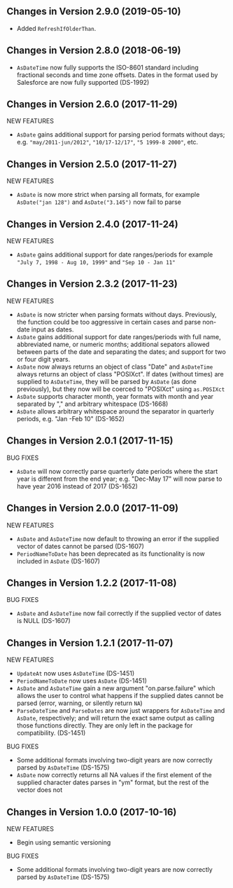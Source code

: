 Changes in Version 2.9.0 (2019-05-10)
--------------------------------------------------------

* Added `RefreshIfOlderThan`.

Changes in Version 2.8.0 (2018-06-19)
--------------------------------------------------------

* `AsDateTime` now fully supports the ISO-8601 standard including
  fractional seconds and time zone offsets. Dates in the format used
  by Salesforce are now fully supported (DS-1992)

Changes in Version 2.6.0 (2017-11-29)
--------------------------------------------------------

NEW FEATURES

* `AsDate` gains additional support for parsing period formats
without days; e.g. `"may/2011-jun/2012"`, `"10/17-12/17"`,
`"5 1999-8 2000"`, etc.


Changes in Version 2.5.0 (2017-11-27)
--------------------------------------------------------

NEW FEATURES

* `AsDate` is now more strict when parsing all formats, for example
`AsDate("jan 128")` and `AsDate("3.145")` now fail to parse

Changes in Version 2.4.0 (2017-11-24)
--------------------------------------------------------

NEW FEATURES

* `AsDate` gains additional support for date ranges/periods for
example `"July 7, 1998 - Aug 10, 1999"` and `"Sep 10 - Jan 11"`

Changes in Version 2.3.2 (2017-11-23)
--------------------------------------------------------

NEW FEATURES

* `AsDate` is now stricter when parsing formats without days.
  Previously, the function could be too aggressive in certain cases and
  parse non-date input as dates.
* `AsDate` gains additional support for date ranges/periods with
full name, abbreviated name, or numeric months; additional sepators
allowed between parts of the date and separating the dates; and
support for two or four digit years.
* `AsDate` now always returns an object of class "Date" and 
`AsDateTime` always returns an object of class "POSIXct".  If dates
(without times) are supplied to `AsDateTime`, they will be parsed by
`AsDate` (as done previously), but they now will be coerced to
"POSIXct" using `as.POSIXct`
* `AsDate` supports character month, year formats with month and year
separated by "," and arbitrary whitespace (DS-1668)
* `AsDate` allows arbitrary whitespace around the separator in
  quarterly periods, e.g. "Jan    -Feb 10" (DS-1652)


Changes in Version 2.0.1 (2017-11-15)
--------------------------------------------------------

BUG FIXES

* `AsDate` will now correctly parse quarterly date periods where the 
start year is different from the end year; e.g. "Dec-May 17" will now 
parse to have year 2016 instead of 2017 (DS-1652)

Changes in Version 2.0.0 (2017-11-09)
--------------------------------------------------------

NEW FEATURES

* `AsDate` and `AsDateTime` now default to throwing an error
if the supplied vector of dates cannot be parsed (DS-1607)
* `PeriodNameToDate` has been deprecated as its functionality
is now included in `AsDate` (DS-1607)

Changes in Version 1.2.2 (2017-11-08)
--------------------------------------------------------

BUG FIXES

* `AsDate` and `AsDateTime` now fail correctly if the supplied vector
of dates is NULL (DS-1607)

Changes in Version 1.2.1 (2017-11-07)
--------------------------------------------------------

NEW FEATURES

* `UpdateAt` now uses `AsDateTime` (DS-1451)
* `PeriodNameToDate` now uses `AsDate` (DS-1451)
* `AsDate` and `AsDateTime` gain a new argument
"on.parse.failure" which allows the user to control what happens
if the supplied dates cannot be parsed (error, warning, or silently
return `NA`)
* `ParseDateTime` and `ParseDates` are now just wrappers
for `AsDateTime` and `AsDate`, respectively; and will return
the exact same output as calling those functions directly.  They
are only left in the package for compatibility. (DS-1451)

BUG FIXES

* Some additional formats involving two-digit years are
now correctly parsed by `AsDateTime` (DS-1575)
* `AsDate` now correctly returns all NA values if the first
element of the supplied character dates parses in "ym" format,
but the rest of the vector does not

Changes in Version 1.0.0 (2017-10-16)
--------------------------------------------------------

NEW FEATURES

* Begin using semantic versioning

BUG FIXES

* Some additional formats involving two-digit years are
now correctly parsed by `AsDateTime` (DS-1575)
